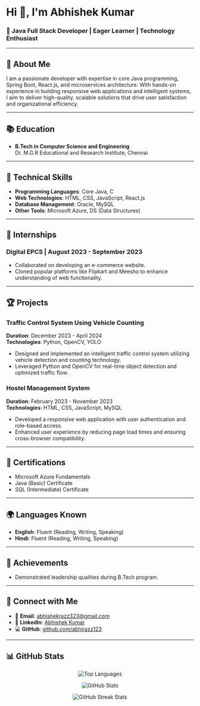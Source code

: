 # Hi 👋, I'm Abhishek Kumar

### 🚀 Java Full Stack Developer | Eager Learner | Technology Enthusiast

---

## 🌟 About Me
I am a passionate developer with expertise in core Java programming, Spring Boot, React.js, and microservices architecture. With hands-on experience in building responsive web applications and intelligent systems, I aim to deliver high-quality, scalable solutions that drive user satisfaction and organizational efficiency.

---

## 📚 Education
- **B.Tech in Computer Science and Engineering**  
  Dr. M.G.R Educational and Research Institute, Chennai  

---

## 🔧 Technical Skills
- **Programming Languages**: Core Java, C  
- **Web Technologies**: HTML, CSS, JavaScript, React.js   
- **Database Management**: Oracle, MySQL  
- **Other Tools**: Microsoft Azure, DS (Data Structures)

---

## 💼 Internships
### Digital EPCS | August 2023 - September 2023  
- Collaborated on developing an e-commerce website.  
- Cloned popular platforms like Flipkart and Meesho to enhance understanding of web functionality.  

---

## 🏆 Projects
### Traffic Control System Using Vehicle Counting  
**Duration**: December 2023 - April 2024  
**Technologies**: Python, OpenCV, YOLO  
- Designed and implemented an intelligent traffic control system utilizing vehicle detection and counting technology.  
- Leveraged Python and OpenCV for real-time object detection and optimized traffic flow.  

### Hostel Management System  
**Duration**: February 2023 - November 2023  
**Technologies**: HTML, CSS, JavaScript, MySQL  
- Developed a responsive web application with user authentication and role-based access.  
- Enhanced user experience by reducing page load times and ensuring cross-browser compatibility.  

---

## 📜 Certifications
- Microsoft Azure Fundamentals  
- Java (Basic) Certificate  
- SQL (Intermediate) Certificate  

---

## 🌍 Languages Known
- **English**: Fluent (Reading, Writing, Speaking)  
- **Hindi**: Fluent (Reading, Writing, Speaking)  

---

## 🏅 Achievements
- Demonstrated leadership qualities during B.Tech program.  

---

## 🤝 Connect with Me
- 📧 **Email**: [abhishekrazz323@gmail.com](mailto:abhishekrazz323@gmail.com)  
- 💼 **LinkedIn**: [Abhishek Kumar](https://www.linkedin.com/in/abhishek-kumar-b8732b215)  
- 💻 **GitHub**: [github.com/abhirazz123](https://github.com/abhirazz123)  

---

## 📊 GitHub Stats
<p align="center">
  <img src="https://github-readme-stats.vercel.app/api/top-langs?username=abhirazz123&show_icons=true&locale=en&layout=compact" alt="Top Languages" />
</p>
<p align="center">
  <img src="https://github-readme-stats.vercel.app/api?username=abhirazz123&show_icons=true&locale=en" alt="GitHub Stats" />
</p>
<p align="center">
  <img src="https://github-readme-streak-stats.herokuapp.com/?user=abhirazz123" alt="GitHub Streak Stats" />
</p>
